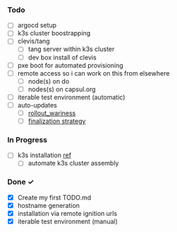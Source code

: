 ### Todo

- [ ] argocd setup
- [ ] k3s cluster boostrapping  
- [ ] clevis/tang  
  - [ ] tang server within k3s cluster
  - [ ] dev box install of clevis
- [ ] pxe boot for automated provisioning
- [ ] remote access so i can work on this from elsewhere
  - [ ] node(s) on do
  - [ ] nodes(s) on capsul.org
- [ ] iterable test environment (automatic)
- [ ] auto-updates
  - [ ] [rollout_wariness](https://docs.fedoraproject.org/en-US/fedora-coreos/auto-updates/#_wariness_to_updates)
  - [ ] [finalization strategy](https://docs.fedoraproject.org/en-US/fedora-coreos/auto-updates/#_os_update_finalization)

### In Progress

- [ ] k3s installation [ref](https://github.com/k3s-io/k3s/issues/7666)
  - [ ] automate k3s cluster assembly

### Done ✓

- [x] Create my first TODO.md 
- [x] hostname generation
- [x] installation via remote ignition urls
- [x] iterable test environment (manual)